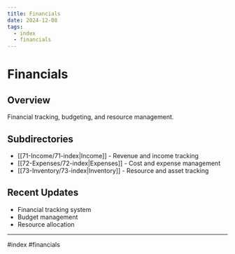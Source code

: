```yaml
---
title: Financials
date: 2024-12-08
tags:
  - index
  - financials
---
```


# Financials

## Overview
Financial tracking, budgeting, and resource management.

## Subdirectories
- [[71-Income/71-index|Income]] - Revenue and income tracking
- [[72-Expenses/72-index|Expenses]] - Cost and expense management
- [[73-Inventory/73-index|Inventory]] - Resource and asset tracking

## Recent Updates
- Financial tracking system
- Budget management
- Resource allocation

---

#index #financials